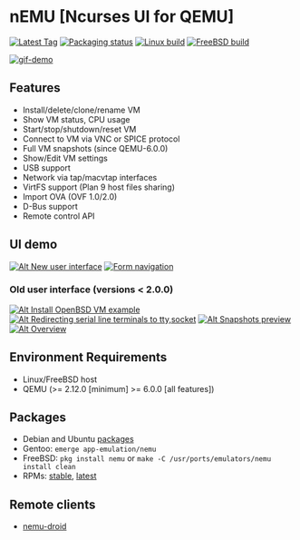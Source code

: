 # nEMU [Ncurses UI for QEMU]

[![Latest Tag](https://img.shields.io/github/tag/nemuTUI/nemu.svg)](https://github.com/nemuTUI/nemu/tags)
[![Packaging status](https://repology.org/badge/tiny-repos/nemu.svg)](https://repology.org/project/nemu/versions)
[![Linux build](https://github.com/nemuTUI/nemu/actions/workflows/linux.yml/badge.svg)](https://github.com/nemuTUI/nemu/actions/workflows/linux.yml)
[![FreeBSD build](https://github.com/nemuTUI/nemu/actions/workflows/freebsd.yml/badge.svg)](https://github.com/nemuTUI/nemu/actions/workflows/freebsd.yml)

[![gif-demo](https://user-images.githubusercontent.com/5861368/152040930-cb4e7e69-08b0-4902-bc20-925e061ae414.png)](https://user-images.githubusercontent.com/5861368/152041148-f6acc0a3-445f-40a1-9fa2-e4c16ca76b0f.gif)

## Features
 * Install/delete/clone/rename VM
 * Show VM status, CPU usage
 * Start/stop/shutdown/reset VM
 * Connect to VM via VNC or SPICE protocol
 * Full VM snapshots (since QEMU-6.0.0)
 * Show/Edit VM settings
 * USB support
 * Network via tap/macvtap interfaces
 * VirtFS support (Plan 9 host files sharing)
 * Import OVA (OVF 1.0/2.0)
 * D-Bus support
 * Remote control API

## UI demo
[![Alt New user interface](https://img.youtube.com/vi/y8RT6-AF1BA/3.jpg)](https://www.youtube.com/watch?v=y8RT6-AF1BA)
[![Form navigation](https://img.youtube.com/vi/KuLLnyLbcyw/3.jpg)](https://www.youtube.com/watch?v=KuLLnyLbcyw)
### Old user interface (versions < 2.0.0)
[![Alt Install OpenBSD VM example](https://img.youtube.com/vi/GdqSk1cto50/1.jpg)](https://www.youtube.com/watch?v=GdqSk1cto50)
[![Alt Redirecting serial line terminals to tty,socket](https://img.youtube.com/vi/j5jeFa9Pl9E/1.jpg)](https://www.youtube.com/watch?v=j5jeFa9Pl9E)
[![Alt Snapshots preview](https://img.youtube.com/vi/lYkiolMg42Y/1.jpg)](https://www.youtube.com/watch?v=lYkiolMg42Y)
[![Alt Overview](https://img.youtube.com/vi/jOtCY--LEN8/1.jpg)](https://www.youtube.com/watch?v=jOtCY--LEN8)

## Environment Requirements
 * Linux/FreeBSD host
 * QEMU (>= 2.12.0 [minimum] >= 6.0.0 [all features])

## Packages
 * Debian and Ubuntu [packages](https://software.opensuse.org/download.html?project=home%3ASmartFinn%3AnEMU&package=nemu)
 * Gentoo: `emerge app-emulation/nemu`
 * FreeBSD: `pkg install nemu` or `make -C /usr/ports/emulators/nemu install clean`
 * RPMs: [stable](https://copr.fedorainfracloud.org/coprs/grafin1992/nEMU/), [latest](https://copr.fedorainfracloud.org/coprs/grafin1992/nEMU-latest/)

## Remote clients
 * [nemu-droid](https://github.com/nemuTUI/nemu-droid)

